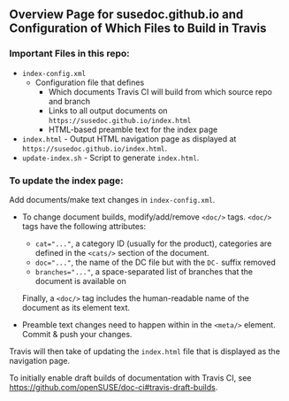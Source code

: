 ## Overview Page for susedoc.github.io and Configuration of Which Files to Build in Travis

### Important Files in this repo:

* `index-config.xml`
   * Configuration file that defines
      * Which documents Travis CI will build from which source repo and branch
      * Links to all output documents on `https://susedoc.github.io/index.html`
      * HTML-based preamble text for the index page
* `index.html` - Output HTML navigation page as displayed at `https://susedoc.github.io/index.html`.
* `update-index.sh` - Script to generate `index.html`.

### To update the index page:

Add documents/make text changes in `index-config.xml`.
   * To change document builds, modify/add/remove `<doc/>` tags. `<doc/>` tags have the following attributes:
      * `cat="..."`, a category ID (usually for the product), categories are defined in the `<cats/>` section of the document.
      * `doc="..."`, the name of the DC file but with the `DC-` suffix removed
      * `branches="..."`, a space-separated list of branches that the document is available on
      
     Finally, a `<doc/>` tag includes the human-readable name of the document as its element text.
   * Preamble text changes need to happen within in the `<meta/>` element.
Commit & push your changes.

Travis will then take of updating the `index.html` file that is displayed as
the navigation page.


To initially enable draft builds of documentation with Travis CI, see https://github.com/openSUSE/doc-ci#travis-draft-builds.

